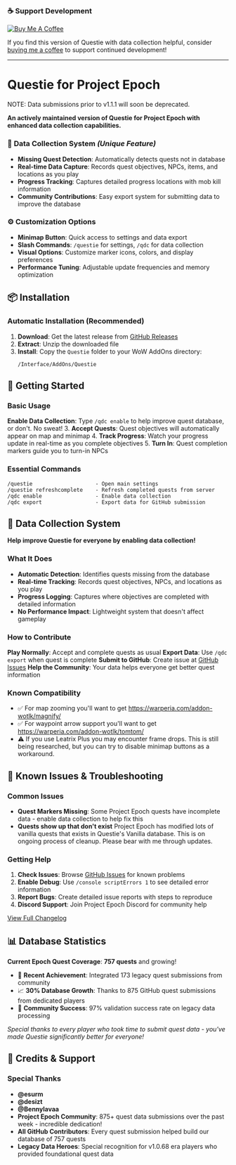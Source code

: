 ### ☕ Support Development
[![Buy Me A Coffee](https://img.shields.io/badge/Buy%20Me%20A%20Coffee-Support%20Development-orange?style=for-the-badge&logo=buy-me-a-coffee)](https://buymeacoffee.com/trav346)

If you find this version of Questie with data collection helpful, consider [buying me a coffee](https://buymeacoffee.com/trav346) to support continued development!

---

# Questie for Project Epoch
NOTE: Data submissions prior to v1.1.1 will soon be deprecated.

**An actively maintained version of Questie for Project Epoch with enhanced data collection capabilities.**


### 🎯 **Data Collection System** *(Unique Feature)*
- **Missing Quest Detection**: Automatically detects quests not in database
- **Real-time Data Capture**: Records quest objectives, NPCs, items, and locations as you play
- **Progress Tracking**: Captures detailed progress locations with mob kill information
- **Community Contributions**: Easy export system for submitting data to improve the database

### ⚙️ **Customization Options**
- **Minimap Button**: Quick access to settings and data export
- **Slash Commands**: `/questie` for settings, `/qdc` for data collection
- **Visual Options**: Customize marker icons, colors, and display preferences
- **Performance Tuning**: Adjustable update frequencies and memory optimization

## 📦 Installation

### **Automatic Installation (Recommended)**
1. **Download**: Get the latest release from [GitHub Releases](https://github.com/trav346/Questie/releases)
2. **Extract**: Unzip the downloaded file
3. **Install**: Copy the `Questie` folder to your WoW AddOns directory:
   ```
   /Interface/AddOns/Questie
   ```

## 🚀 Getting Started

### **Basic Usage**
**Enable Data Collection**: Type `/qdc enable` to help improve quest database, or don't. No sweat!
3. **Accept Quests**: Quest objectives will automatically appear on map and minimap
4. **Track Progress**: Watch your progress update in real-time as you complete objectives
5. **Turn In**: Quest completion markers guide you to turn-in NPCs

### **Essential Commands**
```
/questie                    - Open main settings
/questie refreshcomplete    - Refresh completed quests from server
/qdc enable                 - Enable data collection 
/qdc export                 - Export data for GitHub submission
```

## 🔧 Data Collection System

**Help improve Questie for everyone by enabling data collection!**

### **What It Does**
- **Automatic Detection**: Identifies quests missing from the database
- **Real-time Tracking**: Records quest objectives, NPCs, and locations as you play
- **Progress Logging**: Captures where objectives are completed with detailed information
- **No Performance Impact**: Lightweight system that doesn't affect gameplay

### **How to Contribute**
 **Play Normally**: Accept and complete quests as usual
**Export Data**: Use `/qdc export` when quest is complete
**Submit to GitHub**: Create issue at [GitHub Issues](https://github.com/trav346/Questie/issues)
**Help the Community**: Your data helps everyone get better quest information

### **Known Compatibility**
- ✅ For map zooming you'll want to get https://warperia.com/addon-wotlk/magnify/
- ✅ For waypoint arrow support you'll want to get https://warperia.com/addon-wotlk/tomtom/
- ⚠️ If you use Leatrix Plus you may encounter frame drops. This is still being researched, but you can try to disable minimap buttons as a workaround.

## 🐛 Known Issues & Troubleshooting

### **Common Issues**
- **Quest Markers Missing**: Some Project Epoch quests have incomplete data - enable data collection to help fix this
- **Quests show up that don't exist** Project Epoch has modified lots of vanilla quests that exists in Questie's Vanilla database. This is on ongoing process of cleanup. Please bear with me through updates.

### **Getting Help**
1. **Check Issues**: Browse [GitHub Issues](https://github.com/trav346/Questie/issues) for known problems
2. **Enable Debug**: Use `/console scriptErrors 1` to see detailed error information  
3. **Report Bugs**: Create detailed issue reports with steps to reproduce
4. **Discord Support**: Join Project Epoch Discord for community help

[View Full Changelog](CHANGELOG.md)

## 📊 Database Statistics

**Current Epoch Quest Coverage**: **757 quests** and growing!
- 🎉 **Recent Achievement**: Integrated 173 legacy quest submissions from community
- 📈 **30% Database Growth**: Thanks to 875 GitHub quest submissions from dedicated players
- 🌟 **Community Success**: 97% validation success rate on legacy data processing

*Special thanks to every player who took time to submit quest data - you've made Questie significantly better for everyone!*

## 🙏 Credits & Support

### **Special Thanks**
- **@esurm**
- **@desizt**
- **@Bennylavaa**
- **Project Epoch Community**: 875+ quest data submissions over the past week - incredible dedication!
- **All GitHub Contributors**: Every quest submission helped build our database of 757 quests
- **Legacy Data Heroes**: Special recognition for v1.0.68 era players who provided foundational quest data
